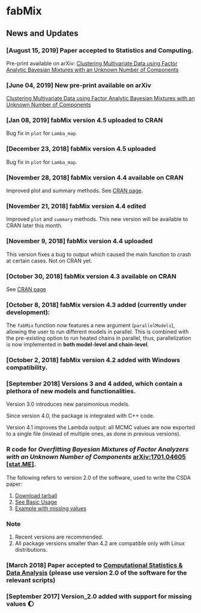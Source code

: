 # fabMix
 
## News and Updates

### [August 15, 2019] Paper accepted to Statistics and Computing.

Pre-print available on arXiv:
[Clustering Multivariate Data using Factor Analytic Bayesian Mixtures with an Unknown Number of Components](https://arxiv.org/abs/1906.00348)

### [June 04, 2019] New pre-print available on arXiv

[Clustering Multivariate Data using Factor Analytic Bayesian Mixtures with an Unknown Number of Components](https://arxiv.org/abs/1906.00348)

### [Jan 08, 2019] fabMix version 4.5 uploaded to CRAN

Bug fix in `plot` for `Lamba_map`.

### [December 23, 2018] fabMix version 4.5 uploaded 

Bug fix in `plot` for `Lamba_map`.

### [November 28, 2018] fabMix version 4.4 available on CRAN

Improved plot and summary methods. See [CRAN page](https://cran.r-project.org/package=fabMix).

### [November 21, 2018] fabMix version 4.4 edited

Improved `plot` and `summary` methods. This new version will be available to CRAN later this month.

### [November 9, 2018] fabMix version 4.4 uploaded

This version fixes a bug to output which caused the main function to crash at certain cases. Not on CRAN yet.

### [October 30, 2018] fabMix version 4.3 available on CRAN

See [CRAN page](https://cran.r-project.org/package=fabMix)

### [October 8, 2018] fabMix version 4.3 added (currently under development):

The `fabMix` function now features a new argument (`parallelModels`), allowing the user to run different models in parallel. This is combined with the pre-existing option to run heated chains in parallel, thus, parallelization is now implemented in __both model-level and chain-level__. 

### [October 2, 2018] fabMix version 4.2 added with Windows compatibility.

### [September 2018] Versions 3 and 4 added, which contain a plethora of new models and functionalities. 

Version 3.0 introduces new parsimonious models. 

Since version 4.0, the package is integrated with C++ code. 

Version 4.1 improves the Lambda output: all MCMC values are now exported to a single file (instead of multiple ones, as done in previous versions). 

### R code for *Overfitting Bayesian Mixtures of Factor Analyzers with an Unknown Number of Components* [arXiv:1701.04605 [stat.ME]](https://arxiv.org/abs/1701.04605).

The following refers to version 2.0 of the software, used to write the CSDA paper:

1. [Download tarball](https://github.com/mqbssppe/overfittingFABMix/blob/master/fabMixPackage/version_2.0/fabMix_2.0.tar.gz)
2. [See Basic Usage](https://github.com/mqbssppe/overfittingFABMix/wiki/Basic-usage)
2. [Example with missing values](https://github.com/mqbssppe/overfittingFABMix/wiki/Example-with-missing-values)


### Note
1. Recent versions are recommended. 
2. All package versions smaller than 4.2 are compatible only with Linux distributions.


### [March 2018] Paper accepted to [Computational Statistics & Data Analysis](https://doi.org/10.1016/j.csda.2018.03.007) (please use version 2.0 of the software for the relevant scripts)

### [September 2017] Version_2.0 added with support for **missing values** :waxing_gibbous_moon:




